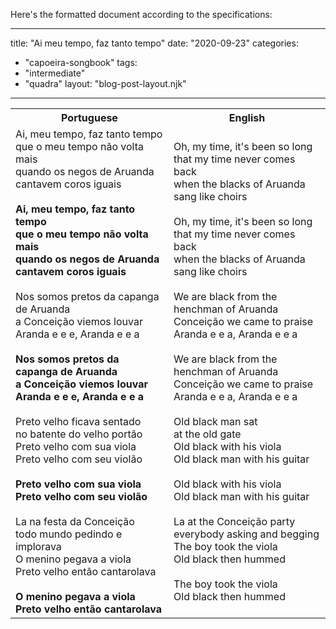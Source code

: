 Here's the formatted document according to the specifications:

---
title: "Ai meu tempo, faz tanto tempo"
date: "2020-09-23"
categories: 
  - "capoeira-songbook"
tags: 
  - "intermediate"
  - "quadra"
layout: "blog-post-layout.njk"
---

<table class="capoeira-table">
    <tr class="header-row">
        <th>Portuguese</th>
        <th>English</th>
    </tr>
    <tr>
        <td>Ai, meu tempo, faz tanto tempo<br>
que o meu tempo não volta mais<br>
quando os negos de Aruanda<br>
cantavem coros iguais<br>
<br>
<strong>Ai, meu tempo, faz tanto tempo<br>
que o meu tempo não volta mais<br>
quando os negos de Aruanda<br>
cantavem coros iguais</strong><br>
<br>
Nos somos pretos da capanga de Aruanda<br>
a Conceição viemos louvar<br>
Aranda e e e, Aranda e e a<br>
<br>
<strong>Nos somos pretos da capanga de Aruanda<br>
a Conceição viemos louvar<br>
Aranda e e e, Aranda e e a</strong><br>
<br>
Preto velho ficava sentado<br>
no batente do velho portão<br>
Preto velho com sua viola<br>
Preto velho com seu violão<br>
<br>
<strong>Preto velho com sua viola<br>
Preto velho com seu violão</strong><br>
<br>
La na festa da Conceição<br>
todo mundo pedindo e implorava<br>
O menino pegava a viola<br>
Preto velho então cantarolava<br>
<br>
<strong>O menino pegava a viola<br>
Preto velho então cantarolava</strong></td>
        <td>Oh, my time, it's been so long<br>
that my time never comes back<br>
when the blacks of Aruanda<br>
sang like choirs<br>
<br>
Oh, my time, it's been so long<br>
that my time never comes back<br>
when the blacks of Aruanda<br>
sang like choirs<br>
<br>
We are black from the henchman of Aruanda<br>
Conceição we came to praise<br>
Aranda e e a, Aranda e e a<br>
<br>
We are black from the henchman of Aruanda<br>
Conceição we came to praise<br>
Aranda e e a, Aranda e e a<br>
<br>
Old black man sat<br>
at the old gate<br>
Old black with his viola<br>
Old black man with his guitar<br>
<br>
Old black with his viola<br>
Old black man with his guitar<br>
<br>
La at the Conceição party<br>
everybody asking and begging<br>
The boy took the viola<br>
Old black then hummed<br>
<br>
The boy took the viola<br>
Old black then hummed</td>
    </tr>
</table>